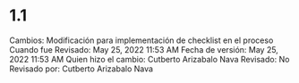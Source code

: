 # 1.1

Cambios: Modificación para implementación de checklist en el proceso
Cuando fue Revisado: May 25, 2022 11:53 AM
Fecha de  versión: May 25, 2022 11:53 AM
Quien hizo el cambio: Cutberto Arizabalo Nava
Revisado: No
Revisado por: Cutberto Arizabalo Nava